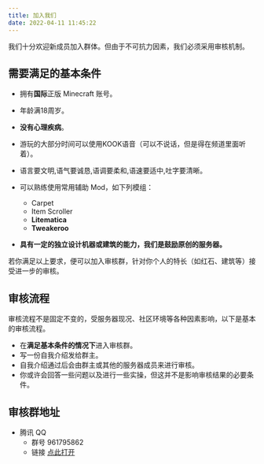 ```yaml
---
title: 加入我们
date: 2022-04-11 11:45:22
---
```


我们十分欢迎新成员加入群体。但由于不可抗力因素，我们必须采用审核机制。

## 需要满足的基本条件

- 拥有**国际**正版 Minecraft 账号。

- 年龄满18周岁。

- **没有心理疾病**。

- 游玩的大部分时间可以使用KOOK语音（可以不说话，但是得在频道里面听着）。

- 语言要文明,语气要诚恳,语调要柔和,语速要适中,吐字要清晰。

- 可以熟练使用常用辅助 Mod，如下列模组：
  - Carpet
  - Item Scroller
  - **Litematica**
  - **Tweakeroo**
- **具有一定的独立设计机器或建筑的能力，我们是鼓励原创的服务器。**

若你满足以上要求，便可以加入审核群，针对你个人的特长（如红石、建筑等）接受进一步的审核。

## 审核流程

审核流程不是固定不变的，受服务器现况、社区环境等各种因素影响，以下是基本的审核流程。

- 在**满足基本条件的情况下**进入审核群。
- 写一份自我介绍发给群主。
- 自我介绍通过后会由群主或其他的服务器成员来进行审核。
- 你或许会回答一些问题以及进行一些实操，但这并不是影响审核结果的必要条件。

## 审核群地址

- 腾讯 QQ
  - 群号 961795862
  - 链接 [点此打开](https://jq.qq.com/?_wv=1027&k=jGJSyt2H)